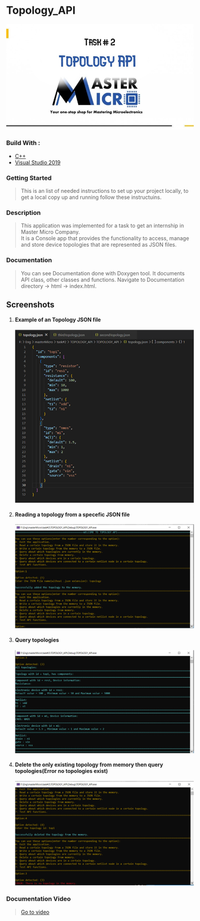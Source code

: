 # Topology_API

![alt text](./Images/MasterMicroTask2.jpg)

<h3>Build With : </h3>
 <ul>
  <li><a href="https://www.w3schools.com/CPP/default.asp/">C++</a></li>
  <li><a href="https://visualstudio.microsoft.com/downloads/">Visual Studio 2019</a></li>
 </ul>

   
   
<h3>Getting Started</h3>
<blockquote>
  <p>This is an list of needed instructions to set up your project locally, to get a local copy up and running follow these instructuins.
 </p>
</blockquote>

<h3>Description</h3>
<blockquote>
  <p>
  This application was implemented for a task to get an internship in Master Micro Company.
  <br>
  It is a Console app that provides the functionality to access, manage and store device topologies that are represented as JSON files.
 </p>
</blockquote>

<h3>Documentation</h3>
<blockquote>
  <p>
  You can see Documentation done with Doxygen tool.
  It documents API class, other classes and functions.
  Navigate to Documentation directory -> html -> index.html.
  </p>
</blockquote>

<h2 href="#Screenshots">Screenshots</h2>
<ol>
<li>
  <h4>Example of an Topology JSON file</h4>
  <img src="./Screenshots/topology.json.PNG">
 </li>

 <li>
  <h4>Reading a topology from a specefic JSON file</h4>
  <img src="./Screenshots/Read topology.PNG">
 </li>
 <li>
  <h4>Query topologies</h4>
  <img src="./Screenshots/Query topologies.PNG">
 </li>
 <li>
  <h4>Delete the only existing topology from memory then query topologies(Error no topologies exist)</h4>
  <img src="./Screenshots/Delete and query.PNG">
 </li>
</ol>

<h3>Documentation Video</h3>
<blockquote>
  <a href="https://www.youtube.com/watch?v=9logSVEho48">Go to video</a>
</blockquote>

